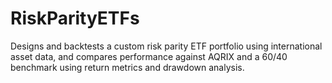 # RiskParityETFs
Designs and backtests a custom risk parity ETF portfolio using international asset data, and compares performance against AQRIX and a 60/40 benchmark using return metrics and drawdown analysis.
